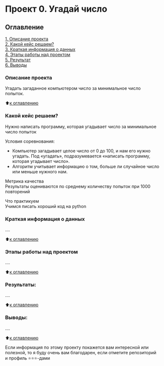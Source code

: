 # Проект 0. Угадай число

## Оглавление  
[1. Описание проекта](https://github.com/belovengineer/data_science_learn/tree/main/project_0.README.md#Описание-проекта)  
[2. Какой кейс решаем?](https://github.com/belovengineer/data_science_learn/tree/main/project_0.README.md#Какой-кейс-решаем)  
[3. Краткая информация о данных](https://github.com/belovengineer/data_science_learn/tree/main/project_0.README.md#Краткая-информация-о-данных)  
[4. Этапы работы над проектом](https://github.com/belovengineer/data_science_learn/tree/main/project_0.README.md#Этапы-работы-над-проектом)  
[5. Результат](https://github.com/belovengineer/data_science_learn/tree/main/project_0.README.md#Результат)    
[6. Выводы](https://github.com/belovengineer/data_science_learn/tree/main/project_0.README.md#Выводы) 

### Описание проекта    
Угадать загаданное компьютером число за минимальное число попыток.

:arrow_up:[к оглавлению](https://github.com/belovengineer/data_science_learn/tree/main/project_0.README.md#Оглавление)


### Какой кейс решаем?    
Нужно написать программу, которая угадывает число за минимальное число попыток

Условия соревнования:  
- Компьютер загадывает целое число от 0 до 100, и нам его нужно угадать. Под «угадать», подразумевается «написать программу, которая угадывает число».
- Алгоритм учитывает информацию о том, больше ли случайное число или меньше нужного нам.

Метрика качества     
Результаты оцениваются по среднему количеству попыток при 1000 повторений

Что практикуем     
Учимся писать хороший код на python


### Краткая информация о данных
....
  
:arrow_up:[к оглавлению](https://github.com/belovengineer/data_science_learn/tree/main/project_0.README.md#Оглавление)


### Этапы работы над проектом  
....

:arrow_up:[к оглавлению](https://github.com/belovengineer/data_science_learn/tree/main/project_0.README.md#Оглавление)


### Результаты:  
....

:arrow_up:[к оглавлению](https://github.com/belovengineer/data_science_learn/tree/main/project_0.README.md#Оглавление)


### Выводы:  
....

:arrow_up:[к оглавлению](https://github.com/belovengineer/data_science_learn/tree/main/project_0.README.md#Оглавление)


Если информация по этому проекту покажется вам интересной или полезной, то я буду очень вам благодарен, если отметите репозиторий и профиль ⭐️⭐️⭐️-дами
